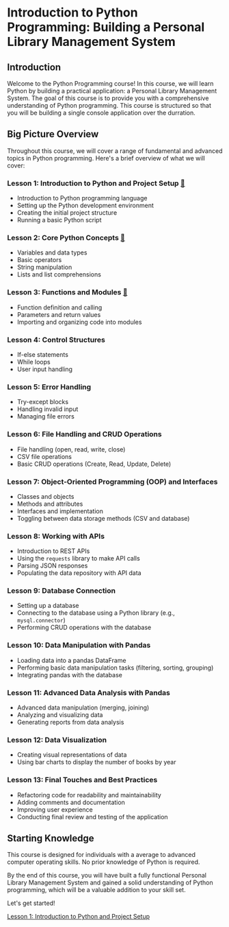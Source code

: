 # Introduction to Python Programming: Building a Personal Library Management System

## Introduction

Welcome to the Python Programming course! In this course, we will learn Python by building a practical application: a Personal Library Management System. The goal of this course is to provide you with a comprehensive understanding of Python programming. This course is structured so that you will be building a single console application over the durration.

## Big Picture Overview

Throughout this course, we will cover a range of fundamental and advanced topics in Python programming. Here's a brief overview of what we will cover:

### Lesson 1: Introduction to Python and Project Setup [🔗](./documentation/lesson_1.md)

- Introduction to Python programming language
- Setting up the Python development environment
- Creating the initial project structure
- Running a basic Python script

### Lesson 2: Core Python Concepts [🔗](./documentation/lesson_2.md)

- Variables and data types
- Basic operators
- String manipulation
- Lists and list comprehensions

### Lesson 3: Functions and Modules [🔗](./documentation/lesson_3.md)

- Function definition and calling
- Parameters and return values
- Importing and organizing code into modules

### Lesson 4: Control Structures

- If-else statements
- While loops
- User input handling

### Lesson 5: Error Handling

- Try-except blocks
- Handling invalid input
- Managing file errors

### Lesson 6: File Handling and CRUD Operations

- File handling (open, read, write, close)
- CSV file operations
- Basic CRUD operations (Create, Read, Update, Delete)

### Lesson 7: Object-Oriented Programming (OOP) and Interfaces

- Classes and objects
- Methods and attributes
- Interfaces and implementation
- Toggling between data storage methods (CSV and database)

### Lesson 8: Working with APIs

- Introduction to REST APIs
- Using the `requests` library to make API calls
- Parsing JSON responses
- Populating the data repository with API data

### Lesson 9: Database Connection

- Setting up a database
- Connecting to the database using a Python library (e.g., `mysql.connector`)
- Performing CRUD operations with the database

### Lesson 10: Data Manipulation with Pandas

- Loading data into a pandas DataFrame
- Performing basic data manipulation tasks (filtering, sorting, grouping)
- Integrating pandas with the database

### Lesson 11: Advanced Data Analysis with Pandas

- Advanced data manipulation (merging, joining)
- Analyzing and visualizing data
- Generating reports from data analysis

### Lesson 12: Data Visualization

- Creating visual representations of data
- Using bar charts to display the number of books by year

### Lesson 13: Final Touches and Best Practices

- Refactoring code for readability and maintainability
- Adding comments and documentation
- Improving user experience
- Conducting final review and testing of the application

## Starting Knowledge

This course is designed for individuals with a average to advanced computer operating skills. No prior knowledge of Python is required.

By the end of this course, you will have built a fully functional Personal Library Management System and gained a solid understanding of Python programming, which will be a valuable addition to your skill set.

Let's get started!

[Lesson 1: Introduction to Python and Project Setup](./documentation/lesson_1.md)
